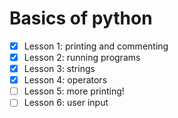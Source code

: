 # Basics of python

- [x] Lesson 1: printing and commenting
- [x] Lesson 2: running programs
- [x] Lesson 3: strings
- [x] Lesson 4: operators
- [ ] Lesson 5: more printing!
- [ ] Lesson 6: user input
